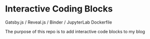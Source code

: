 # Interactive Coding Blocks


Gatsby.js / Reveal.js / Binder / JupyterLab Dockerfile

The purpose of this repo is to add interactive code blocks to my blog